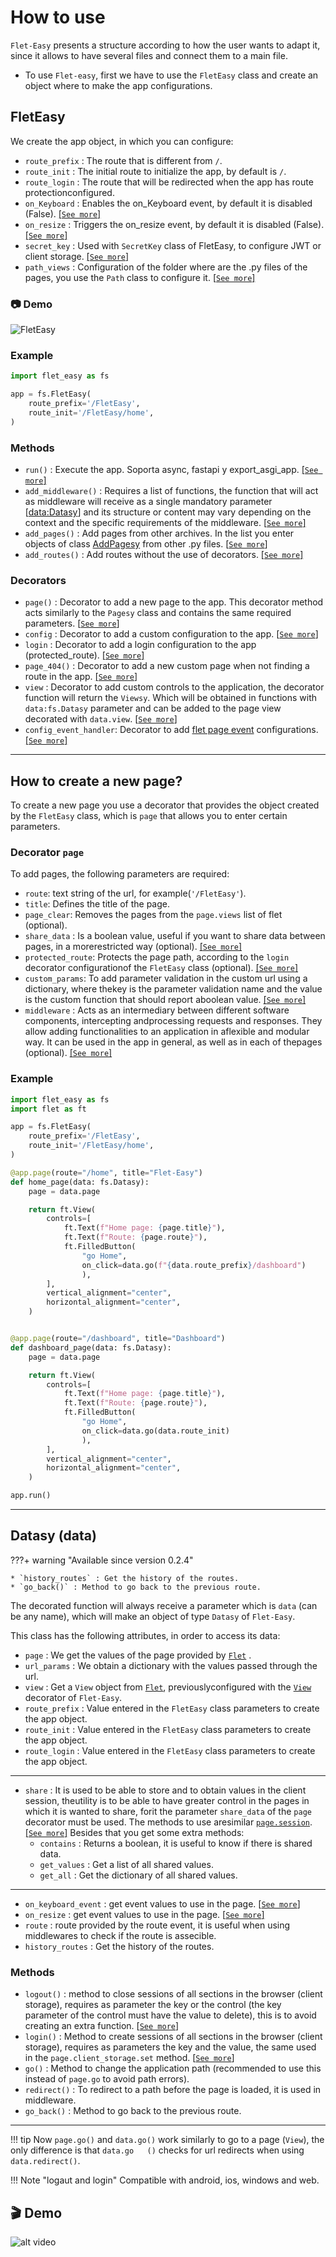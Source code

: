 # How to use

`Flet-Easy` presents a structure according to how the user wants to adapt it, since it allows to have several files and connect them to a main file.

* To use `Flet-easy`, first we have to use the `FletEasy` class and create an object where to make the app configurations.

## FletEasy

We create the app object, in which you can configure:

* `route_prefix` : The route that is different from `/`.
* `route_init` : The initial route to initialize the app, by default is `/`.
* `route_login` : The route that will be redirected when the app has route protectionconfigured.
* `on_Keyboard` : Enables the on_Keyboard event, by default it is disabled (False). [[`See more`]](/flet-easy/0.2.0/events/keyboard-event/)
* `on_resize` : Triggers the on_resize event, by default it is disabled (False). [[`See more`]](/flet-easy/0.2.0/events/on-resize/)
* `secret_key` : Used with `SecretKey` class of FletEasy, to configure JWT or client storage. [[`See more`]](/flet-easy/0.2.0/basic-jwt/)
* `path_views` : Configuration of the folder where are the .py files of the pages, you use the `Path` class to configure it. [[`See more`]](/flet-easy/0.2.0/add-pages/in-automatic/)

### 📷 **Demo**

![FletEasy](assets/images/v0.2.0/FletEasy.png "FletEasy")
  
### **Example**

```Python
import flet_easy as fs

app = fs.FletEasy(
    route_prefix='/FletEasy',
    route_init='/FletEasy/home',
)
```

### Methods

* `run()` : Execute the app. Soporta async, fastapi y export_asgi_app. [[`See more`]](/flet-easy/0.2.0/run-the-app/)
* `add_middleware()` : Requires a list of functions, the function that will act as middleware will receive as a single mandatory parameter [[data:Datasy](/flet-easy/0.2.0/how-to-use/#datasy-data)] and its structure or content may vary depending on the context and the specific requirements of the middleware. [[`See more`]](/flet-easy/0.2.0/middleware/#general-application)
* `add_pages()` : Add pages from other archives. In the list you enter objects of class [AddPagesy](/flet-easy/0.2.0/add-pages/through-decorators/#addpagesy) from other .py files. [[`See more`]](/flet-easy/0.2.0/add-pages/through-decorators/#adding-pages)
* `add_routes()` : Add routes without the use of decorators. [[`See more`]](/flet-easy/0.2.0/add-pages/by-means-of-functions/#add-routes)

### Decorators

* `page()` : Decorator to add a new page to the app. This decorator method acts similarly to the `Pagesy` class and contains the same required parameters. [[`See more`]](/flet-easy/0.2.0/how-to-use/#decorator-page)
* `config` : Decorator to add a custom configuration to the app. [[`See more`]](/flet-easy/0.2.0/customized-app/general-settings/)
* `login` : Decorator to add a login configuration to the app (protected_route). [[`See more`]](/flet-easy/0.2.0/customized-app/route-protection/)
* `page_404()` : Decorator to add a new custom page when not finding a route in the app. [[`See more`]](/flet-easy/0.2.0/customized-app/page-404)
* `view` : Decorator to add custom controls to the application, the decorator function will return the `Viewsy`. Which will be obtained in functions with `data:fs.Datasy` parameter and can be added to the page view decorated with `data.view`. [[`See more`]](/flet-easy/0.2.0/customized-app/control-view-configuration/)
* `config_event_handler`: Decorator to add [flet page event](https://flet.dev/docs/controls/page/#events) configurations. [[`See more`]](/flet-easy/0.2.0/customized-app/events/)

---

## How to create a new page?

To create a new page you use a decorator that provides the object created by the `FletEasy` class, which is `page` that allows you to enter certain parameters.

### Decorator **`page`**

To add pages, the following parameters are required:

* `route`: text string of the url, for example(`'/FletEasy'`).
* `title`: Defines the title of the page.
* `page_clear`: Removes the pages from the `page.views` list of flet (optional).
* `share_data` : Is a boolean value, useful if you want to share data between pages, in a morerestricted way (optional). [[`See more`]](/flet-easy/0.2.0/data-sharing-between-pages/)
* `protected_route`: Protects the page path, according to the `login` decorator configurationof the `FletEasy` class (optional). [[`See more`]](/flet-easy/0.2.0/customized-app/route-protection/)
* `custom_params`: To add parameter validation in the custom url using a dictionary, where thekey is the parameter validation name and the value is the custom function that should report aboolean value. [[`See more`]](/flet-easy/0.2.0/dynamic-routes/#custom-validation)
* `middleware` : Acts as an intermediary between different software components, intercepting andprocessing requests and responses. They allow adding functionalities to an application in aflexible and modular way.  It can be used in the app in general, as well as in each of thepages (optional). [[`See more`]](/flet-easy/0.2.0/middleware/#for-each-page)

### **Example**

```Python hl_lines="4 9 27 44"
import flet_easy as fs
import flet as ft

app = fs.FletEasy(
    route_prefix='/FletEasy',
    route_init='/FletEasy/home',
)

@app.page(route="/home", title="Flet-Easy")
def home_page(data: fs.Datasy):
    page = data.page

    return ft.View(
        controls=[
            ft.Text(f"Home page: {page.title}"),
            ft.Text(f"Route: {page.route}"),
            ft.FilledButton(
                "go Home",
                on_click=data.go(f"{data.route_prefix}/dashboard")
                ),
        ],
        vertical_alignment="center",
        horizontal_alignment="center",
    )


@app.page(route="/dashboard", title="Dashboard")
def dashboard_page(data: fs.Datasy):
    page = data.page

    return ft.View(
        controls=[
            ft.Text(f"Home page: {page.title}"),
            ft.Text(f"Route: {page.route}"),
            ft.FilledButton(
                "go Home",
                on_click=data.go(data.route_init)
                ),
        ],
        vertical_alignment="center",
        horizontal_alignment="center",
    )

app.run()
```

---

## Datasy (data)

???+ warning "Available since version 0.2.4"

    * `history_routes` : Get the history of the routes.
    * `go_back()` : Method to go back to the previous route.

The decorated function will always receive a parameter which is `data` (can be any name), which will make an object of type `Datasy` of `Flet-Easy`.

This class has the following attributes, in order to access its data:

* `page` : We get the values of the page provided by [`Flet`](https://flet.dev/docs/controls/page) .
* `url_params` : We obtain a dictionary with the values passed through the url.
* `view` : Get a `View` object from [`Flet`](https://flet.dev/docs/controls/view), previouslyconfigured with the [`View`](/flet-easy/0.2.0/customized-app/control-view-configuration/) decorator of `Flet-Easy`.
* `route_prefix` : Value entered in the `FletEasy` class parameters to create the app object.
* `route_init` : Value entered in the `FletEasy` class parameters to create the app object.
* `route_login` : Value entered in the `FletEasy` class parameters to create the app object.

---

* `share` : It is used to be able to store and to obtain values in the client session, theutility is to be able to have greater control in the pages in which it is wanted to share, forit the parameter `share_data` of the `page` decorator must be used. The methods to use aresimilar [`page.session`](https://flet.dev/docs/guides/python/session-storage). [[`See more`]](/flet-easy/0.2.0/data-sharing-between-pages/)
Besides that you get some extra methods:
  * `contains` : Returns a boolean, it is useful to know if there is shared data.
  * `get_values` : Get a list of all shared values.
  * `get_all` : Get the dictionary of all shared values.

---

* `on_keyboard_event` : get event values to use in the page. [[`See more`]](/flet-easy/0.2.0/events/keyboard-event/)
* `on_resize` : get event values to use in the page. [[`See more`]](/flet-easy/0.2.0/events/on-resize/)
* `route` : route provided by the route event, it is useful when using middlewares to check if the route is assecible.
* `history_routes` : Get the history of the routes.

### Methods

* `logout()` : method to close sessions of all sections in the browser (client storage), requires as parameter the key or the control (the key parameter of the control must have the value to delete), this is to avoid creating an extra function. [[`See more`](/flet-easy/0.2.0/customized-app/route-protection/#logout)]
* `login()` : Method to create sessions of all sections in the browser (client storage), requires as parameters the key and the value, the same used in the `page.client_storage.set` method. [[`See more`](/flet-easy/0.2.0/customized-app/route-protection/#login)]
* `go()` : Method to change the application path (recommended to use this instead of `page.go` to avoid path errors).
* `redirect()` : To redirect to a path before the page is loaded, it is used in middleware.
* `go_back()` : Method to go back to the previous route.

---

!!! tip
    Now `page.go()` and `data.go()` work similarly to go to a page (`View`), the only difference is that `data.go   ()` checks for url redirects when using `data.redirect()`.

!!! Note "logaut and login"
    Compatible with android, ios, windows and web.

## 🎬 **Demo**

![alt video](assets/gifs/use-example.gif "use example")
